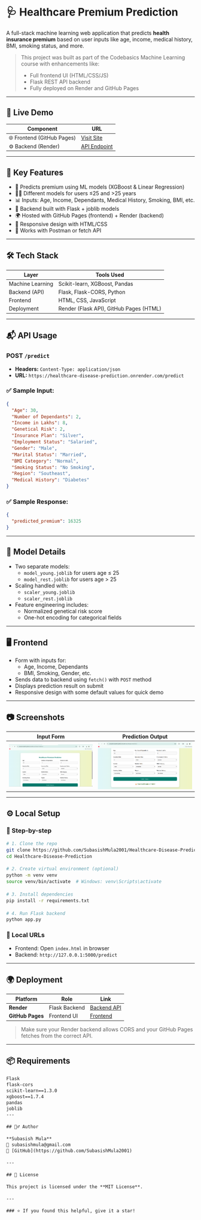 # 🩺 Healthcare Premium Prediction

A full-stack machine learning web application that predicts **health insurance premium** based on user inputs like age, income, medical history, BMI, smoking status, and more.

> This project was built as part of the Codebasics Machine Learning course with enhancements like:
> - Full frontend UI (HTML/CSS/JS)
> - Flask REST API backend
> - Fully deployed on Render and GitHub Pages

---

## 🚀 Live Demo

| Component    | URL |
|-------------|-----|
| 🌐 Frontend (GitHub Pages) | [Visit Site](https://subasishmula2001.github.io/Healthcare-Disease-Prediction) |
| ⚙️ Backend (Render)        | [API Endpoint](https://healthcare-disease-prediction.onrender.com) |

---

## 📌 Key Features

- 🧠 Predicts premium using ML models (XGBoost & Linear Regression)
- 🧑‍⚕️ Different models for users ≤25 and >25 years
- 📊 Inputs: Age, Income, Dependants, Medical History, Smoking, BMI, etc.
- 🔌 Backend built with Flask + joblib models
- 🌍 Hosted with GitHub Pages (frontend) + Render (backend)
- 📱 Responsive design with HTML/CSS
- 🔁 Works with Postman or fetch API

---

## 🛠️ Tech Stack

| Layer        | Tools Used                        |
|--------------|-----------------------------------|
| Machine Learning | Scikit-learn, XGBoost, Pandas |
| Backend (API)   | Flask, Flask-CORS, Python      |
| Frontend        | HTML, CSS, JavaScript          |
| Deployment      | Render (Flask API), GitHub Pages (HTML) |

---

## 📬 API Usage

### POST `/predict`

- **Headers:** `Content-Type: application/json`
- **URL:** `https://healthcare-disease-prediction.onrender.com/predict`

### ✅ Sample Input:

```json
{
  "Age": 30,
  "Number of Dependants": 2,
  "Income in Lakhs": 8,
  "Genetical Risk": 2,
  "Insurance Plan": "Silver",
  "Employment Status": "Salaried",
  "Gender": "Male",
  "Marital Status": "Married",
  "BMI Category": "Normal",
  "Smoking Status": "No Smoking",
  "Region": "Southeast",
  "Medical History": "Diabetes"
}
```

### ✅ Sample Response:

```json
{
  "predicted_premium": 16325
}
```

---

## 🧠 Model Details

- Two separate models:
  - `model_young.joblib` for users age ≤ 25
  - `model_rest.joblib` for users age > 25
- Scaling handled with:
  - `scaler_young.joblib`
  - `scaler_rest.joblib`
- Feature engineering includes:
  - Normalized genetical risk score
  - One-hot encoding for categorical fields

---

## 🖥️ Frontend

- Form with inputs for:
  - Age, Income, Dependants
  - BMI, Smoking, Gender, etc.
- Sends data to backend using `fetch()` with `POST` method
- Displays prediction result on submit
- Responsive design with some default values for quick demo

---

## 📷 Screenshots

| Input Form | Prediction Output |
|------------|-------------------|
| ![form](screenshots/form.png) | ![output](screenshots/output.png) |

---

## ⚙️ Local Setup

### 🔧 Step-by-step

```bash
# 1. Clone the repo
git clone https://github.com/SubasishMula2001/Healthcare-Disease-Prediction.git
cd Healthcare-Disease-Prediction

# 2. Create virtual environment (optional)
python -m venv venv
source venv/bin/activate  # Windows: venv\Scripts\activate

# 3. Install dependencies
pip install -r requirements.txt

# 4. Run Flask backend
python app.py
```

### 🔗 Local URLs

- Frontend: Open `index.html` in browser
- Backend: `http://127.0.0.1:5000/predict`

---

## 🌍 Deployment

| Platform | Role          | Link |
|----------|---------------|------|
| **Render** | Flask Backend | [Backend API](https://healthcare-disease-prediction.onrender.com) |
| **GitHub Pages** | Frontend UI | [Frontend](https://subasishmula2001.github.io/Healthcare-Disease-Prediction) |

> Make sure your Render backend allows CORS and your GitHub Pages fetches from the correct API.

---

## 📦 Requirements

```
Flask
flask-cors
scikit-learn==1.3.0
xgboost==1.7.4
pandas
joblib
---

## 🙋‍♂️ Author

**Subasish Mula**  
📧 subasishmula@gmail.com  
🔗 [GitHub](https://github.com/SubasishMula2001)

---

## 📄 License

This project is licensed under the **MIT License**.

---

### ⭐ If you found this helpful, give it a star!
